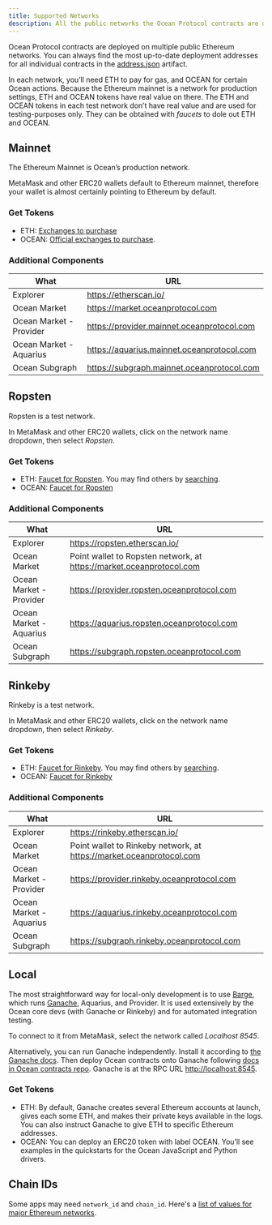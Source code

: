 ```yaml
---
title: Supported Networks
description: All the public networks the Ocean Protocol contracts are deployed to, and additional core components deployed to them.
---
```


Ocean Protocol contracts are deployed on multiple public Ethereum networks. You can always find the most up-to-date deployment addresses for all individual contracts in the [address.json](https://github.com/oceanprotocol/contracts/blob/master/artifacts/address.json) artifact.

In each network, you’ll need ETH to pay for gas, and OCEAN for certain Ocean actions. Because the Ethereum mainnet is a network for production settings, ETH and OCEAN tokens have real value on there. The ETH and OCEAN tokens in each test network don’t have real value and are used for testing-purposes only. They can be obtained with _faucets_ to dole out ETH and OCEAN.

## Mainnet

The Ethereum Mainnet is Ocean’s production network.

MetaMask and other ERC20 wallets default to Ethereum mainnet, therefore your wallet is almost certainly pointing to Ethereum by default.

### Get Tokens

- ETH: [Exchanges to purchase](https://www.coingecko.com/en/coins/ethereum#markets)
- OCEAN: [Official exchanges to purchase](https://oceanprotocol.com/token#get).

### Additional Components

| What                    | URL                                        |
| ----------------------- | ------------------------------------------ |
| Explorer                | https://etherscan.io/                      |
| Ocean Market            | https://market.oceanprotocol.com           |
| Ocean Market - Provider | https://provider.mainnet.oceanprotocol.com |
| Ocean Market - Aquarius | https://aquarius.mainnet.oceanprotocol.com |
| Ocean Subgraph          | https://subgraph.mainnet.oceanprotocol.com |

## Ropsten

Ropsten is a test network.

In MetaMask and other ERC20 wallets, click on the network name dropdown, then select _Ropsten_.

### Get Tokens

- ETH: [Faucet for Ropsten](https://faucet.dimensions.network/). You may find others by [searching](https://www.google.com/search?q=ropsten+ether+faucet&oq=ropsten+ether+faucet).
- OCEAN: [Faucet for Ropsten](https://faucet.ropsten.oceanprotocol.com/)

### Additional Components

| What                    | URL                                                                  |
| ----------------------- | -------------------------------------------------------------------- |
| Explorer                | https://ropsten.etherscan.io/                                        |
| Ocean Market            | Point wallet to Ropsten network, at https://market.oceanprotocol.com |
| Ocean Market - Provider | https://provider.ropsten.oceanprotocol.com                           |
| Ocean Market - Aquarius | https://aquarius.ropsten.oceanprotocol.com                           |
| Ocean Subgraph          | https://subgraph.ropsten.oceanprotocol.com                           |

## Rinkeby

Rinkeby is a test network.

In MetaMask and other ERC20 wallets, click on the network name dropdown, then select _Rinkeby_.

### Get Tokens

- ETH: [Faucet for Rinkeby](https://faucet.rinkeby.io/). You may find others by [searching](https://www.google.com/search?q=rinkeby+ether+faucet&oq=rinkeby+ether+faucet).
- OCEAN: [Faucet for Rinkeby](https://faucet.rinkeby.oceanprotocol.com/)

### Additional Components

| What                    | URL                                                                  |
| ----------------------- | -------------------------------------------------------------------- |
| Explorer                | https://rinkeby.etherscan.io/                                        |
| Ocean Market            | Point wallet to Rinkeby network, at https://market.oceanprotocol.com |
| Ocean Market - Provider | https://provider.rinkeby.oceanprotocol.com                           |
| Ocean Market - Aquarius | https://aquarius.rinkeby.oceanprotocol.com                           |
| Ocean Subgraph          | https://subgraph.rinkeby.oceanprotocol.com                           |

## Local

The most straightforward way for local-only development is to use [Barge](https://www.github.com/oceanprotocol/barge), which runs [Ganache](https://www.trufflesuite.com/ganache), Aquarius, and Provider. It is used extensively by the Ocean core devs (with Ganache or Rinkeby) and for automated integration testing.

<repo name="barge"></repo>

To connect to it from MetaMask, select the network called _Localhost 8545_.

Alternatively, you can run Ganache independently. Install it according to [the Ganache docs](https://www.trufflesuite.com/ganache). Then deploy Ocean contracts onto Ganache following [docs in Ocean contracts repo](https://www.github.com/oceanprotocol/contracts). Ganache is at the RPC URL [http://localhost:8545](http://localhost:8545).

### Get Tokens

- ETH: By default, Ganache creates several Ethereum accounts at launch, gives each some ETH, and makes their private keys available in the logs. You can also instruct Ganache to give ETH to specific Ethereum addresses.
- OCEAN: You can deploy an ERC20 token with label OCEAN. You’ll see examples in the quickstarts for the Ocean JavaScript and Python drivers.

## Chain IDs

Some apps may need `network_id` and `chain_id`. Here's a [list of values for major Ethereum networks](https://medium.com/@piyopiyo/list-of-ethereums-major-network-and-chain-ids-2bc58e928508).
